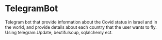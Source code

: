 # TelegramBot
Telegram bot that provide information about the Covid status in Israel and in the world, and provide details about each country that the user wants to fly. Using telegram.Update, beutifulsoup, sqlalchemy ect.
